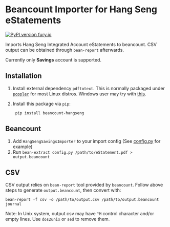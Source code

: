 # Beancount Importer for Hang Seng eStatements

[![PyPI version fury.io](https://badge.fury.io/py/beancount-hangseng.svg)](https://pypi.python.org/pypi/beancount-hangseng/)

Imports Hang Seng Integrated Account eStatements to beancount. CSV output can be
obtained through `bean-report` afterwards.

Currently only **Savings** account is supported.

## Installation

1. Install external dependency `pdftotext`. This is normally packaged under
   [`poppler`](https://poppler.freedesktop.org/) for most Linux distros. Windows
   user may try with
   [this](https://github.com/jalan/pdftotext/issues/16#issuecomment-399963100).

2. Install this package via `pip`:

        pip install beancount-hangseng

## Beancount

1.  Add `HangSengSavingsImporter` to your import config (See
    [config.py](https://github.com/yiufung/beancount-hangseng/blob/master/config.py)
    for example)
2.  Run `bean-extract config.py /path/to/eStatement.pdf > output.beancount`

## CSV

CSV output relies on `bean-report` tool provided by `beancount`. Follow above
steps to generate `output.beancount`, then convert with:

    bean-report -f csv -o /path/to/output.csv /path/to/output.beancount journal

Note: In Unix system, output csv may have `^M` control character and/or empty
lines. Use `dos2unix` or `sed` to remove them.

